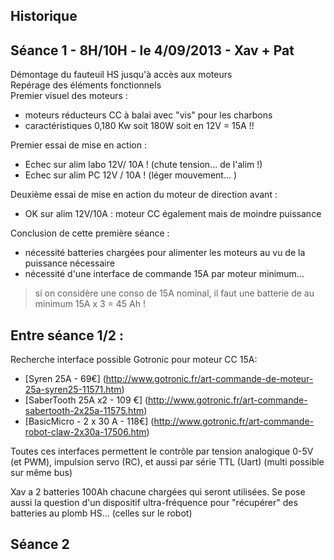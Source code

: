 ## Historique 

## Séance 1 - 8H/10H - le 4/09/2013 - Xav + Pat
Démontage du fauteuil HS jusqu'à accès aux moteurs  
Repérage des éléments fonctionnels  
Premier visuel des moteurs :  
* moteurs réducteurs CC à balai avec "vis" pour les charbons
* caractéristiques 0,180 Kw soit 180W soit en 12V = 15A !!

Premier essai de mise en action : 
* Echec sur alim labo 12V/ 10A ! (chute tension... de l'alim !)
* Echec sur alim PC 12V / 10A ! (léger mouvement... ) 

Deuxième essai de mise en action du moteur de direction avant : 
* OK sur alim 12V/10A : moteur CC également mais de moindre puissance 

Conclusion de cette première séance : 
* nécessité batteries chargées pour alimenter les moteurs au vu de la puissance nécessaire 
* nécessité d'une interface de commande 15A par moteur minimum... 

> si on considère une conso de 15A nominal, il faut une batterie de au minimum 15A x 3 = 45 Ah !

## Entre séance 1/2 : 
Recherche interface possible Gotronic pour moteur CC 15A: 
* [Syren 25A - 69€] (http://www.gotronic.fr/art-commande-de-moteur-25a-syren25-11571.htm)
* [SaberTooth 25A x2 - 109 €] (http://www.gotronic.fr/art-commande-sabertooth-2x25a-11575.htm)
* [BasicMicro - 2 x 30 A - 118€] (http://www.gotronic.fr/art-commande-robot-claw-2x30a-17506.htm)

Toutes ces interfaces permettent le contrôle par tension analogique 0-5V (et PWM), impulsion servo (RC), et aussi par série TTL (Uart) (multi possible sur même bus)

Xav a 2 batteries 100Ah chacune chargées qui seront utilisées. 
Se pose aussi la question d'un dispositif ultra-fréquence pour "récupérer" des batteries au plomb HS... (celles sur le robot)

## Séance 2

